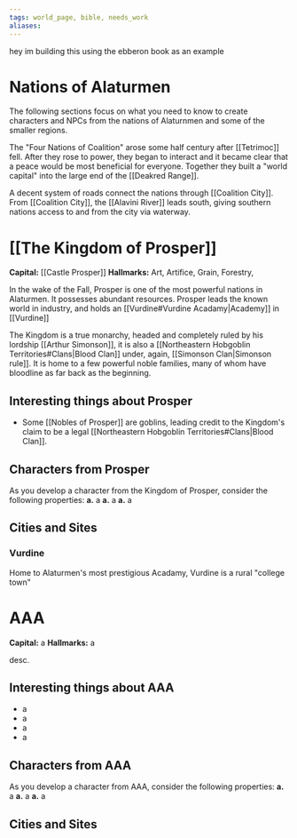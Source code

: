```yaml
---
tags: world_page, bible, needs_work
aliases:
---
```

hey im building this using the ebberon book as an example
# Nations of Alaturmen
The following sections focus on what you need to know to create characters and NPCs from the nations of Alaturnmen and some of the smaller regions.

The "Four Nations of Coalition" arose some half century after [[Tetrimoc]] fell. After they rose to power, they began to interact and it became clear that a peace would be most beneficial for everyone. Together they built a "world capital" into the large end of the [[Deakred Range]].

A decent system of roads connect the nations through [[Coalition City]]. From [[Coalition City]], the [[Alavini River]] leads south, giving southern nations access to and from the city via waterway.

# [[The Kingdom of Prosper]]
**Capital:** [[Castle Prosper]]
**Hallmarks:** Art, Artifice, Grain, Forestry, 

In the wake of the Fall, Prosper is one of the most powerful nations in Alaturmen. It possesses abundant resources. Prosper leads the known world in industry, and holds an [[Vurdine#Vurdine Acadamy|Academy]] in [[Vurdine]]

The Kingdom is a true monarchy, headed and completely ruled by his lordship [[Arthur Simonson]], it is also a [[Northeastern Hobgoblin Territories#Clans|Blood Clan]] under, again, [[Simonson Clan|Simonson rule]]. It is home to a few powerful noble families, many of whom have bloodline as far back as the beginning.


## Interesting things about Prosper
- Some [[Nobles of Prosper]] are goblins, leading credit to the Kingdom's claim to be a legal [[Northeastern Hobgoblin Territories#Clans|Blood Clan]].


## Characters from Prosper
As you develop a character from the Kingdom of Prosper, consider the following properties:
**a.** a
**a.** a
**a.** a

## Cities and Sites
### Vurdine
Home to Alaturmen's most prestigious Acadamy, Vurdine is a rural "college town"

# AAA
**Capital:** a
**Hallmarks:** a

desc.

## Interesting things about AAA
- a
- a
- a
- a

## Characters from AAA
As you develop a character from AAA, consider the following properties:
**a.** a
**a.** a
**a.** a

## Cities and Sites